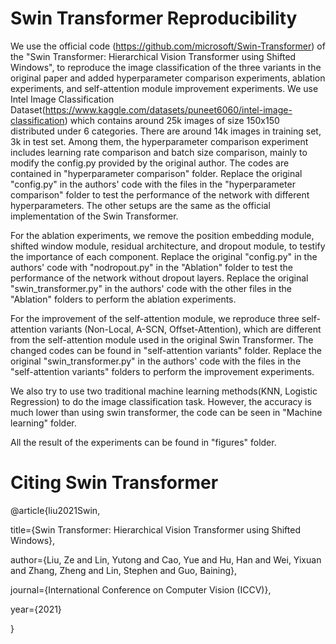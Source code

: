 # Swin Transformer Reproducibility

We use the official code (https://github.com/microsoft/Swin-Transformer) of the "Swin Transformer: Hierarchical Vision Transformer using Shifted Windows", to reproduce the image classification of the three variants in the original paper and added hyperparameter comparison experiments, ablation experiments, and self-attention module improvement experiments.
We use Intel Image Classification Dataset(https://www.kaggle.com/datasets/puneet6060/intel-image-classification) which contains around 25k images of size 150x150 distributed under 6 categories. There are around 14k images in training set, 3k in test set.
Among them, the hyperparameter comparison experiment includes learning rate comparison and batch size comparison, mainly to modify the config.py provided by the original author. The codes are contained in "hyperparameter comparison" folder. Replace the original "config.py" in the authors' code with the files in the "hyperparameter comparison" folder to test the performance of the network with different hyperparameters. The other setups are the same as the official implementation of the Swin Transformer. 

For the ablation experiments, we remove the position embedding module, shifted window module, residual architecture, and dropout module, to testify the importance of each component. 
Replace the original "config.py" in the authors' code with "nodropout.py" in the "Ablation" folder to test the performance of the network without dropout layers. 
Replace the original "swin_transformer.py" in the authors' code with the other files in the "Ablation" folders to perform the ablation experiments.

For the improvement of the self-attention module, we reproduce three self-attention variants (Non-Local, A-SCN, Offset-Attention), which are different from the self-attention module used in the original Swin Transformer. The changed codes can be found in "self-attention variants" folder. Replace the original "swin_transformer.py" in the authors' code with the files in the "self-attention variants" folders to perform the improvement experiments.

We also try to use two traditional machine learning methods(KNN, Logistic Regression) to do the image classification task. However, the accuracy is much lower than using swin transformer, the code can be seen in "Machine learning" folder.

All the result of the experiments can be found in "figures" folder.


# Citing Swin Transformer

@article{liu2021Swin,

  title={Swin Transformer: Hierarchical Vision Transformer using Shifted Windows},
  
  author={Liu, Ze and Lin, Yutong and Cao, Yue and Hu, Han and Wei, Yixuan and Zhang, Zheng and Lin, Stephen and Guo, Baining},
  
  journal={International Conference on Computer Vision (ICCV)},
  
  year={2021}
  
}
